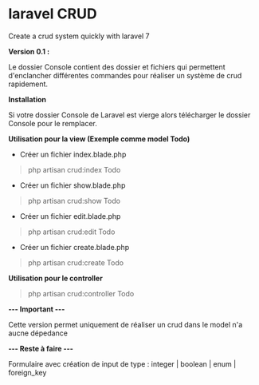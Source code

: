 # laravel CRUD
Create a crud system quickly with laravel 7

**Version 0.1 :**

Le dossier Console contient des dossier et fichiers qui permettent d'enclancher différentes commandes pour réaliser un système de crud rapidement.

**Installation**

Si votre dossier Console de Laravel est vierge alors télécharger le dossier Console pour le remplacer.

**Utilisation pour la view (Exemple comme model Todo)**

- Créer un fichier index.blade.php
> php artisan crud:index Todo

- Créer un fichier show.blade.php
> php artisan crud:show Todo

- Créer un fichier edit.blade.php
> php artisan crud:edit Todo

- Créer un fichier create.blade.php
> php artisan crud:create Todo

**Utilisation pour le controller**

> php artisan crud:controller Todo

**--- Important ---**

Cette version permet uniquement de réaliser un crud dans le model n'a aucne dépedance

**--- Reste à faire ---**

Formulaire avec création de input de type :
integer | boolean | enum | foreign_key
